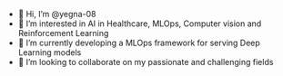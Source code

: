 - 👋 Hi, I’m @yegna-08
- 👀 I’m interested in AI in Healthcare, MLOps, Computer vision and Reinforcement Learning
- 🌱 I’m currently developing a MLOps framework for serving Deep Learning models
- 💞️ I’m looking to collaborate on my passionate and challenging fields

<!---
yegna-08/yegna-08 is a ✨ special ✨ repository because its `README.md` (this file) appears on your GitHub profile.
You can click the Preview link to take a look at your changes.
--->
